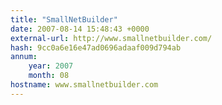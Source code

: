 ```yaml
---
title: "SmallNetBuilder"
date: 2007-08-14 15:48:43 +0000
external-url: http://www.smallnetbuilder.com/
hash: 9cc0a6e16e47ad0696adaaf009d794ab
annum:
    year: 2007
    month: 08
hostname: www.smallnetbuilder.com
---
```



